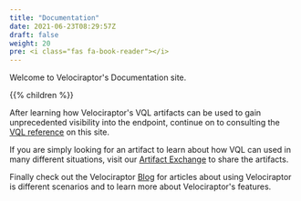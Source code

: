 ```yaml
---
title: "Documentation"
date: 2021-06-23T08:29:57Z
draft: false
weight: 20
pre: <i class="fas fa-book-reader"></i>
---
```


Welcome to Velociraptor's Documentation site.

{{% children %}}

After learning how Velociraptor's VQL artifacts can be used to gain
unprecedented visibility into the endpoint, continue on to consulting
the [VQL reference](/vql_reference) on this site.

If you are simply looking for an artifact to learn about how VQL can
used in many different situations, visit our
[Artifact Exchange](/exchange) to share the artifacts.


Finally check out the Velociraptor [Blog](/blog) for articles about
using Velociraptor is different scenarios and to learn more about
Velociraptor's features.
